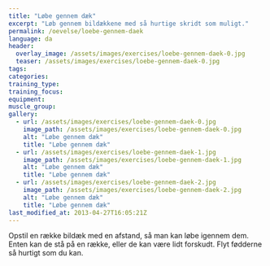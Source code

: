 ```yaml
---
title: "Løbe gennem dæk"
excerpt: "Løb gennem bildækkene med så hurtige skridt som muligt."
permalink: /oevelse/loebe-gennem-daek
language: da
header:
  overlay_image: /assets/images/exercises/loebe-gennem-daek-0.jpg
  teaser: /assets/images/exercises/loebe-gennem-daek-0.jpg
tags:
categories:
training_type: 
training_focus: 
equipment:
muscle_group:
gallery:
  - url: /assets/images/exercises/loebe-gennem-daek-0.jpg
    image_path: /assets/images/exercises/loebe-gennem-daek-0.jpg
    alt: "Løbe gennem dæk"
    title: "Løbe gennem dæk"
  - url: /assets/images/exercises/loebe-gennem-daek-1.jpg
    image_path: /assets/images/exercises/loebe-gennem-daek-1.jpg
    alt: "Løbe gennem dæk"
    title: "Løbe gennem dæk"
  - url: /assets/images/exercises/loebe-gennem-daek-2.jpg
    image_path: /assets/images/exercises/loebe-gennem-daek-2.jpg
    alt: "Løbe gennem dæk"
    title: "Løbe gennem dæk"
last_modified_at: 2013-04-27T16:05:21Z
---
```


Opstil en række bildæk med en afstand, så man kan løbe igennem dem. Enten kan de stå på en række, eller de kan være lidt forskudt. Flyt fødderne så hurtigt som du kan.
